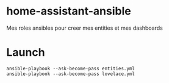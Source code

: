 # home-assistant-ansible
Mes roles ansibles pour creer mes entities et mes dashboards

# Launch
```
ansible-playbook --ask-become-pass entities.yml
ansible-playbook --ask-become-pass lovelace.yml
```
